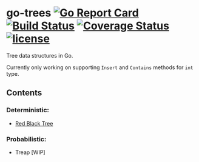 # go-trees [![Go Report Card](https://goreportcard.com/badge/github.com/freddygv/go-trees)](https://goreportcard.com/report/github.com/freddygv/go-trees) [![Build Status](https://travis-ci.org/freddygv/go-trees.svg?branch=master)](https://travis-ci.org/freddygv/go-trees) [![Coverage Status](https://coveralls.io/repos/github/freddygv/go-trees/badge.svg?branch=master)](https://coveralls.io/github/freddygv/go-trees?branch=master) [![license](https://img.shields.io/github/license/mashape/apistatus.svg)]()

Tree data structures in Go.

Currently only working on supporting `Insert` and `Contains` methods for `int` type.

## Contents
### Deterministic:
* [Red Black Tree](https://github.com/freddygv/go-trees/blob/master/redblack/)

### Probabilistic:
* Treap [WIP]